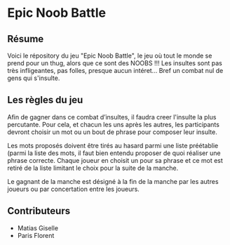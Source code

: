 # Epic Noob Battle
## Résume
Voici le répository du jeu "Epic Noob Battle", le jeu où tout le monde se prend pour un thug, alors que ce sont des NOOBS !!! Les insultes sont pas très infligeantes, pas folles, presque aucun intéret... Bref un combat nul de gens qui s'insulte.

## Les règles du jeu
Afin de gagner dans ce combat d’insultes, il faudra creer l'insulte la plus percutante. Pour cela, et chacun les uns après les autres, les participants devront choisir un mot ou un bout de phrase pour composer leur insulte.

Les mots proposés doivent être tirés au hasard parmi une liste préétablie (parmi la liste des mots, il faut bien entendu proposer de quoi réaliser une phrase correcte. Chaque joueur en choisit un pour sa phrase et ce mot est retiré de la liste limitant le choix pour la suite de la manche.

Le gagnant de la manche est désigné à la fin de la manche par les autres joueurs ou par concertation entre les joueurs.

## Contributeurs
- Matias Giselle
- Paris Florent
